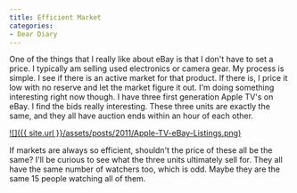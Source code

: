 ```yaml
---
title: Efficient Market
categories:
- Dear Diary
---
```


One of the things that I really like about eBay is that I don't have to set a price. I typically am selling used electronics or camera gear. My process is simple. I see if there is an active market for that product. If there is, I price it low with no reserve and let the market figure it out.
I'm doing something interesting right now though. I have three first generation Apple TV's on eBay. I find the bids really interesting. These three units are exactly the same, and they all have auction ends within an hour of each other.

[![]({{ site.url }}/assets/posts/2011/Apple-TV-eBay-Listings.png)](http://thingelstad.com/s/efficient-market/apple-tv-ebay-listings/img)

If markets are always so efficient, shouldn't the price of these all be the same? I'll be curious to see what the three units ultimately sell for. They all have the same number of watchers too, which is odd. Maybe they are the same 15 people watching all of them.
